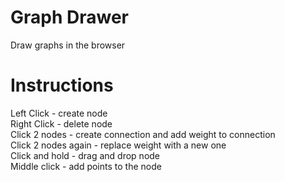 # Graph Drawer

Draw graphs in the browser

# Instructions

Left Click - create node  
Right Click - delete node  
Click 2 nodes - create connection and add weight to connection  
Click 2 nodes again - replace weight with a new one  
Click and hold - drag and drop node  
Middle click - add points to the node
